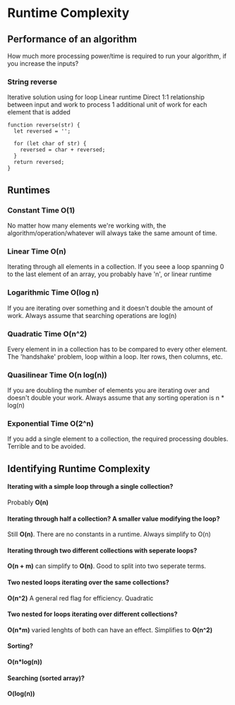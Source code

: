 # Runtime Complexity

## Performance of an algorithm
How much more processing power/time is required to run your algorithm, if you increase the inputs?

### String reverse
Iterative solution using for loop
Linear runtime
Direct 1:1 relationship between input and work to process
1 additional unit of work for each element that is added
```
function reverse(str) {
  let reversed = '';

  for (let char of str) {
    reversed = char + reversed;
  }
  return reversed;
}
```

## Runtimes

### Constant Time O(1)
No matter how many elements we're working with, the algorithm/operation/whatever will always take the same amount of time.

### Linear Time O(n)
Iterating through all elements in a collection. If you seee a loop spanning 0 to the last element of an array, you probably have 'n', or linear runtime

### Logarithmic Time O(log n)
If you are iterating over something and it doesn't double the amount of work. Always assume that searching operations are log(n)

### Quadratic Time O(n^2)
Every element in in a collection has to be compared to every other element. The 'handshake' problem, loop within a loop. Iter rows, then columns, etc.

### Quasilinear Time O(n log(n))
If you are doubling the number of elements you are iterating over and doesn't double your work. Always assume that any sorting operation is n * log(n)

### Exponential Time O(2^n)
If you add a single element to a collection, the required processing doubles. Terrible and to be avoided.

## Identifying Runtime Complexity

#### Iterating with a simple loop through a single collection?
Probably **O(n)**

#### Iterating through half a collection? A smaller value modifying the loop?
Still **O(n)**. There are no constants in a runtime. Always simplify to O(n)

#### Iterating through two different collections with seperate loops?
**O(n + m)** can simplify to **O(n)**. Good to split into two seperate terms.

#### Two nested loops iterating over the same collections?
**O(n^2)** A general red flag for efficiency. Quadratic 

#### Two nested for loops iterating over different collections?
**O(n*m)** varied lenghts of both can have an effect. Simplifies to **O(n^2)**

#### Sorting?
**O(n*log(n))**

#### Searching (sorted array)?
**O(log(n))**


